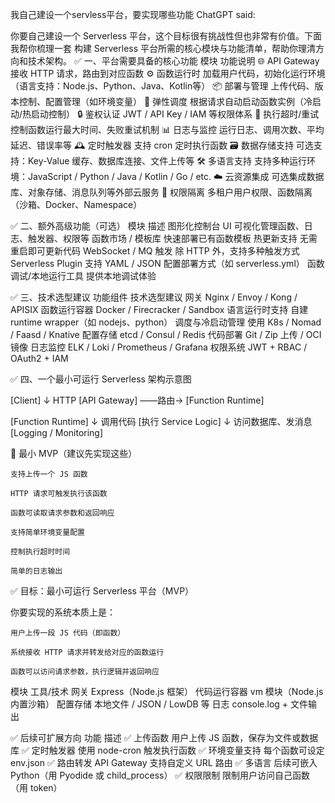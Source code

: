 

我自己建设一个servless平台，要实现哪些功能
ChatGPT said:

你要自己建设一个 Serverless 平台，这个目标很有挑战性但也非常有价值。下面我帮你梳理一套 构建 Serverless 平台所需的核心模块与功能清单，帮助你理清方向和技术架构。
✅ 一、平台需要具备的核心功能
模块	功能说明
🌐 API Gateway	接收 HTTP 请求，路由到对应函数
⚙️ 函数运行时	加载用户代码，初始化运行环境（语言支持：Node.js、Python、Java、Kotlin等）
📦 部署与管理	上传代码、版本控制、配置管理（如环境变量）
🚀 弹性调度	根据请求自动启动函数实例（冷启动/热启动控制）
🔒 鉴权认证	JWT / API Key / IAM 等权限体系
🔁 执行超时/重试	控制函数运行最大时间、失败重试机制
📊 日志与监控	运行日志、调用次数、平均延迟、错误率等
🕰️ 定时触发器	支持 cron 定时执行函数
🗃️ 数据存储支持	可选支持：Key-Value 缓存、数据库连接、文件上传等
🛠️ 多语言支持	支持多种运行环境：JavaScript / Python / Java / Kotlin / Go / etc.
☁️ 云资源集成	可选集成数据库、对象存储、消息队列等外部云服务
🧱 权限隔离	多租户用户权限、函数隔离（沙箱、Docker、Namespace）


✅ 二、额外高级功能（可选）
模块	描述
图形化控制台 UI	可视化管理函数、日志、触发器、权限等
函数市场 / 模板库	快速部署已有函数模板
热更新支持	无需重启即可更新代码
WebSocket / MQ 触发	除 HTTP 外，支持多种触发方式
Serverless Plugin	支持 YAML / JSON 配置部署方式（如 serverless.yml）
函数调试/本地运行工具	提供本地调试体验


✅ 三、技术选型建议
功能组件	技术选型建议
网关	Nginx / Envoy / Kong / APISIX
函数运行容器	Docker / Firecracker / Sandbox
语言运行时支持	自建 runtime wrapper（如 nodejs、python）
调度与冷启动管理	使用 K8s / Nomad / Faasd / Knative
配置存储	etcd / Consul / Redis
代码部署	Git / Zip 上传 / OCI 镜像
日志监控	ELK / Loki / Prometheus / Grafana
权限系统	JWT + RBAC / OAuth2 + IAM


✅ 四、一个最小可运行 Serverless 架构示意图

[Client]
↓ HTTP
[API Gateway] ——路由→ [Function Runtime]


[Function Runtime]
↓ 调用代码
[执行 Service Logic]
↓ 访问数据库、发消息
[Logging / Monitoring]


🧠 最小 MVP（建议先实现这些）

    支持上传一个 JS 函数

    HTTP 请求可触发执行该函数

    函数可读取请求参数和返回响应

    支持简单环境变量配置

    控制执行超时时间

    简单的日志输出


✅ 目标：最小可运行 Serverless 平台（MVP）

你要实现的系统本质上是：

    用户上传一段 JS 代码（即函数）

    系统接收 HTTP 请求并转发给对应的函数运行

    函数可以访问请求参数，执行逻辑并返回响应


模块 工具/技术  网关 Express（Node.js 框架）  代码运行容器 vm 模块（Node.js 内置沙箱）  配置存储 本地文件 / JSON / LowDB 等  日志 console.log + 文件输出    


✅ 后续可扩展方向
功能	描述
✅ 上传函数	用户上传 JS 函数，保存为文件或数据库
✅ 定时触发器	使用 node-cron 触发执行函数
✅ 环境变量支持	每个函数可设定 env.json
✅ 路由转发	API Gateway 支持自定义 URL 路由
✅ 多语言	后续可嵌入 Python（用 Pyodide 或 child_process）
✅ 权限限制	限制用户访问自己函数（用 token）